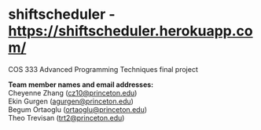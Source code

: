 # shiftscheduler - https://shiftscheduler.herokuapp.com/
COS 333 Advanced Programming Techniques final project

**Team member names and email addresses:**<br/>
Cheyenne Zhang (cz10@princeton.edu)<br/>
Ekin Gurgen (agurgen@princeton.edu)<br/>
Begum Ortaoglu (ortaoglu@princeton.edu)<br/> 
Theo Trevisan (trt2@princeton.edu)
